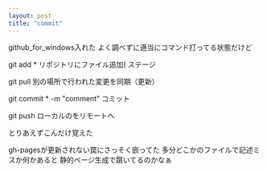 ```yaml
---
layout: post
title: "commit"
---
```


github_for_windows入れた
よく調べずに適当にコマンド打ってる状態だけど

git add *
リポジトリにファイル追加( ステージ

git pull
別の場所で行われた変更を同期（更新）

git commit * -m "comment"
コミット

git push
ローカルのをリモートへ

とりあえずこんだけ覚えた

gh-pagesが更新されない罠にさっそく嵌ってた
多分どこかのファイルで記述ミスか何かあると
静的ページ生成で躓いてるのかなぁ

